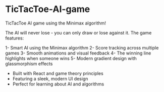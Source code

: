 # TicTacToe-AI-game
TicTacToe AI game using the Minimax algorithm!

The AI will never lose - you can only draw or lose against it. The game features:

1- Smart AI using the Minimax algorithm
2- Score tracking across multiple games
3- Smooth animations and visual feedback
4- The winning line highlights when someone wins
5- Modern gradient design with glassmorphism effects

- Built with React and game theory principles
- Featuring a sleek, modern UI design
- Perfect for learning about AI and algorithms
